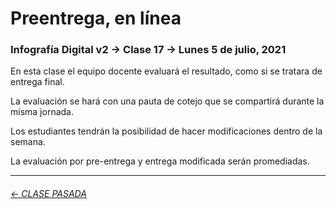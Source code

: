 # Preentrega, en línea

### Infografía Digital v2 → Clase 17 → Lunes 5 de julio, 2021

En esta clase el equipo docente evaluará el resultado, como si se tratara de entrega final.

La evaluación se hará con una pauta de cotejo que se compartirá durante la misma jornada. 

Los estudiantes tendrán la posibilidad de hacer modificaciones dentro de la semana. 

La evaluación por pre-entrega y entrega modificada serán promediadas.

- - - - - - - - - - -

###### [← CLASE PASADA](https://github.com/profesorfaco/dno075-2021/tree/main/clase-15)

